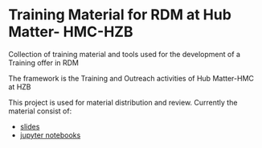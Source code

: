 # Training Material for RDM at Hub Matter- HMC-HZB

Collection of training material and tools used for the development of a Training offer in RDM

The framework is the Training and Outreach activities of Hub Matter-HMC at HZB

This project is used for material distribution and review.
Currently the material consist of:
* [slides](https://nubes.helmholtz-berlin.de/apps/files/?dir=/HMC_Hub_Matter/Training_metadata&fileid=501343591)
* [jupyter notebooks](https://gitlab.helmholtz-berlin.de/a2395/training_material1/-/blob/master/example_modLC_part1.ipynb)
